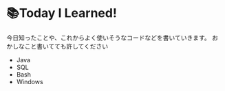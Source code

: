 # 📚Today I Learned!

今日知ったことや、これからよく使いそうなコードなどを書いていきます。
おかしなこと書いてても許してください

- Java
- SQL
- Bash
- Windows
